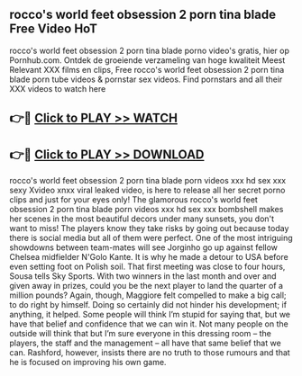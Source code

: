 ## rocco's world  feet obsession 2 porn tina blade Free Video HoT 

rocco's world  feet obsession 2 porn tina blade porno video's gratis, hier op Pornhub.com. Ontdek de groeiende verzameling van hoge kwaliteit Meest Relevant XXX films en clips,
Free rocco's world  feet obsession 2 porn tina blade porn tube videos & pornstar sex videos. Find pornstars and all their XXX videos to watch here


## 👉🔴 [Click to PLAY >> WATCH](http://us.freeplayer.one?title=rocco's_world__feet_obsession_2_porn_tina_blade&ref=16D)

## 👉🔴 [Click to PLAY >> DOWNLOAD](http://us.freeplayer.one?title=rocco's_world__feet_obsession_2_porn_tina_blade&ref=16D)


rocco's world  feet obsession 2 porn tina blade porn videos xxx hd sex xxx sexy Xvideo xnxx viral leaked video, is here to release all her secret porno clips and just for your eyes only! The glamorous rocco's world  feet obsession 2 porn tina blade porn videos xxx hd sex xxx bombshell makes her scenes in the most beautiful decors under many sunsets, you don't want to miss! The players know they take risks by going out because today there is social media but all of them were perfect. One of the most intriguing showdowns between team-mates will see Jorginho go up against fellow Chelsea midfielder N'Golo Kante. It is why he made a detour to USA before even setting foot on Polish soil. That first meeting was close to four hours, Sousa tells Sky Sports. With two winners in the last month and over and given away in prizes, could you be the next player to land the quarter of a million pounds? Again, though, Maggiore felt compelled to make a big call; to do right by himself. Doing so certainly did not hinder his development; if anything, it helped. Some people will think I’m stupid for saying that, but we have that belief and confidence that we can win it. Not many people on the outside will think that but I’m sure everyone in this dressing room – the players, the staff and the management – all have that same belief that we can. Rashford, however, insists there are no truth to those rumours and that he is focused on improving his own game.